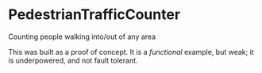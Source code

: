 # PedestrianTrafficCounter
Counting people walking into/out of any area

This was built as a proof of concept. It is a _functional_ example, but weak; it is underpowered, and not fault tolerant.
